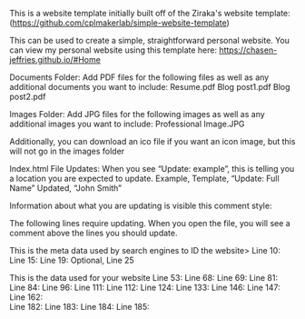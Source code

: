 This is a website template initially built off of the Ziraka's website template:
(https://github.com/cplmakerlab/simple-website-template)

This can be used to create a simple, straightforward personal website.
You can view my personal website using this template here:
https://chasen-jeffries.github.io/#Home


Documents Folder:
Add PDF files for the following files as well as any additional documents you want to include:
	Resume.pdf
	Blog post1.pdf
	Blog post2.pdf


Images Folder:
Add JPG files for the following images as well as any additional images you want to include:
	Professional Image.JPG

Additionally, you can download an ico file if you want an icon image, but this will not go in the images folder

Index.html File Updates:
When you see “Update: example”, this is telling you a location you are expected to update.
Example,
Template,	“Update: Full Name”
Updated,	“John Smith”

Information about what you are updating is visible this comment style:
	<!--
		This is a comment to update this in the template
	-->

The following lines require updating. When you open the file, you will see a comment above the lines you should update.

<Page Setup:> This is the meta data used by search engines to ID the website> 
Line 10: 
Line 15: 
Line 19: 
Optional, Line 25

<body> This is the data used for your website
Line 53:
Line 68: 
Line 69:
Line 81:
Line 84:
Line 96:
Line 111:
Line 112:
Line 124:
Line 133:
Line 146:
Line 147:
Line 162:

<footer>
Line 182:
Line 183:
Line 184:
Line 185:

